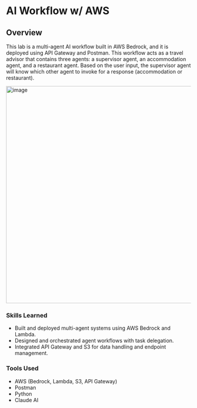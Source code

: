 # AI Workflow w/ AWS

## Overview
This lab is a multi-agent AI workflow built in AWS Bedrock, and it is deployed using API Gateway and Postman. This workflow acts as a travel advisor that contains three agents: a supervisor agent, an accommodation agent, and a restaurant agent. Based on the user input, the supervisor agent will know which other agent to invoke for a response (accommodation or restaurant).

<img width="970" height="591" alt="image" src="https://github.com/user-attachments/assets/31832dbc-6478-4647-b48e-7c38be71c5e1" />

### Skills Learned
 - Built and deployed multi-agent systems using AWS Bedrock and Lambda.
 - Designed and orchestrated agent workflows with task delegation.
 - Integrated API Gateway and S3 for data handling and endpoint management.

### Tools Used
 - AWS (Bedrock, Lambda, S3, API Gateway)
 - Postman
 - Python
 - Claude AI
